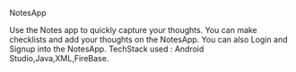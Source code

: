 NotesApp

Use the Notes app to quickly capture your thoughts. You can make checklists and add your thoughts on the NotesApp.
You can also Login and Signup into the NotesApp.
TechStack used : Android Studio,Java,XML,FireBase.
